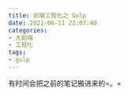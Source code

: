 ```yaml
---
title: 前端工程化之 Gulp
date: 2021-06-11 22:07:40
categories:
- 大前端
- 工程化
tags:
- gulp
---
```

有时间会把之前的笔记搬进来的=。=
